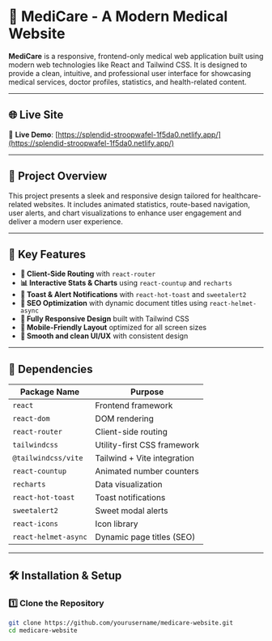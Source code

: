 
# 🏥 MediCare - A Modern Medical Website

**MediCare** is a responsive, frontend-only medical web application built using modern web technologies like React and Tailwind CSS. It is designed to provide a clean, intuitive, and professional user interface for showcasing medical services, doctor profiles, statistics, and health-related content.

---

## 🌐 Live Site

🔗 **Live Demo**: [https://splendid-stroopwafel-1f5da0.netlify.app/](https://splendid-stroopwafel-1f5da0.netlify.app/)

---

## 📌 Project Overview

This project presents a sleek and responsive design tailored for healthcare-related websites. It includes animated statistics, route-based navigation, user alerts, and chart visualizations to enhance user engagement and deliver a modern user experience.

---

## 🚀 Key Features

- **🔄 Client-Side Routing** with `react-router`
- **📊 Interactive Stats & Charts** using `react-countup` and `recharts`
- **🔔 Toast & Alert Notifications** with `react-hot-toast` and `sweetalert2`
- **🧠 SEO Optimization** with dynamic document titles using `react-helmet-async`
- **🎨 Fully Responsive Design** built with Tailwind CSS
- **📱 Mobile-Friendly Layout** optimized for all screen sizes
- **🌙 Smooth and clean UI/UX** with consistent design

---

## 🧩 Dependencies

| Package Name           | Purpose |
|------------------------|---------|
| `react`                | Frontend framework |
| `react-dom`            | DOM rendering |
| `react-router`         | Client-side routing |
| `tailwindcss`          | Utility-first CSS framework |
| `@tailwindcss/vite`    | Tailwind + Vite integration |
| `react-countup`        | Animated number counters |
| `recharts`             | Data visualization |
| `react-hot-toast`      | Toast notifications |
| `sweetalert2`          | Sweet modal alerts |
| `react-icons`          | Icon library |
| `react-helmet-async`   | Dynamic page titles (SEO) |

---

## 🛠 Installation & Setup

### 1️⃣ Clone the Repository

```bash
git clone https://github.com/yourusername/medicare-website.git
cd medicare-website

